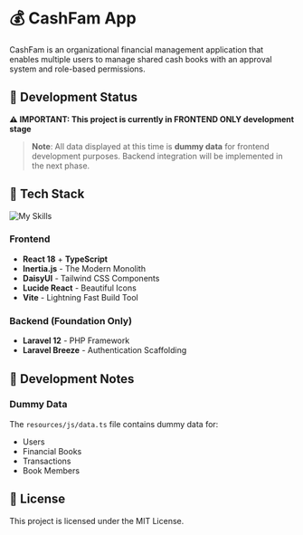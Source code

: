 # 💰 CashFam App

CashFam is an organizational financial management application that enables multiple users to manage shared cash books with an approval system and role-based permissions.

## 🚧 Development Status

**⚠️ IMPORTANT: This project is currently in FRONTEND ONLY development stage**

> **Note**: All data displayed at this time is **dummy data** for frontend development purposes. Backend integration will be implemented in the next phase.

## 🎨 Tech Stack

![My Skills](https://skillicons.dev/icons?i=react,nodejs,vite,laravel)

### Frontend
- **React 18** + **TypeScript**
- **Inertia.js** - The Modern Monolith
- **DaisyUI** - Tailwind CSS Components
- **Lucide React** - Beautiful Icons
- **Vite** - Lightning Fast Build Tool

### Backend (Foundation Only)
- **Laravel 12** - PHP Framework
- **Laravel Breeze** - Authentication Scaffolding

## 📝 Development Notes

### Dummy Data
The `resources/js/data.ts` file contains dummy data for:
- Users
- Financial Books
- Transactions
- Book Members

## 📄 License

This project is licensed under the MIT License.

